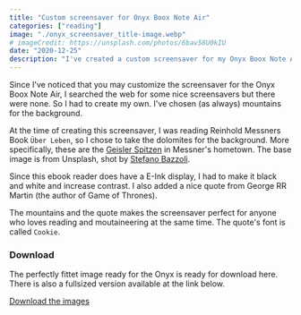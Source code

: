 ```yaml
---
title: "Custom screensaver for Onyx Boox Note Air"
categories: ["reading"]
image: "./onyx_screensaver_title-image.webp"
# imageCredit: https://unsplash.com/photos/6bav58U0kIU
date: "2020-12-25"
description: "I've created a custom screensaver for my Onyx Boox Note Air - and it is available for download."
---
```


Since I've noticed that you may customize the screensaver for the Onyx Boox Note Air, I searched the web for some nice screensavers but there were none.
So I had to create my own. I've chosen (as always) mountains for the background.

At the time of creating this screensaver, I was reading Reinhold Messners Book `Über Leben`,
so I chose to take the dolomites for the background. More specifically, these are the [Geisler Spitzen](https://www.google.at/maps/place/Odlegruppa/) in Messner's hometown.
The base image is from Unsplash, shot by [Stefano Bazzoli](https://unsplash.com/@stefanobaz).

Since this ebook reader does have a E-Ink display, I had to make it black and white and increase contrast.
I also added a nice quote from George RR Martin (the author of Game of Thrones).

The mountains and the quote makes the screensaver perfect for anyone who loves reading and moutaineering at the same time.
The quote's font is called `Cookie`.

### Download

The perfectly fittet image ready for the Onyx is ready for download here.
There is also a fullsized version available at the link below.

[Download the images](https://github.com/davidkroell/davidkroell.com/tree/main/content/blogposts/2020/custom-screensaver-for-onyx-boox-note-air)
